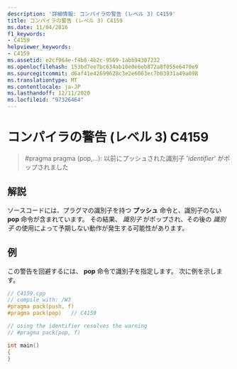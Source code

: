 ```yaml
---
description: '詳細情報: コンパイラの警告 (レベル 3) C4159'
title: コンパイラの警告 (レベル 3) C4159
ms.date: 11/04/2016
f1_keywords:
- C4159
helpviewer_keywords:
- C4159
ms.assetid: e2cf964e-f4b8-4b2c-9569-1abb94307232
ms.openlocfilehash: 153bd7ee7bc634ab10e0e6eb872a8f055e6470e9
ms.sourcegitcommit: d6af41e42699628c3e2e6063ec7b03931a49a098
ms.translationtype: MT
ms.contentlocale: ja-JP
ms.lasthandoff: 12/11/2020
ms.locfileid: "97326464"
---
```

# <a name="compiler-warning-level-3-c4159"></a>コンパイラの警告 (レベル 3) C4159

> #<a name="pragma-pragmapop--has-popped-previously-pushed-identifier-identifier"></a>pragma pragma (pop,...): 以前にプッシュされた識別子 '*identifier*' がポップされました

## <a name="remarks"></a>解説

ソースコードには、プラグマの識別子を持つ **プッシュ** 命令と、識別子のない **pop** 命令が含まれています。 その結果、 *識別子* がポップされ、その後の *識別子* の使用によって予期しない動作が発生する可能性があります。

## <a name="example"></a>例

この警告を回避するには、 **pop** 命令で識別子を指定します。 次に例を示します。

```cpp
// C4159.cpp
// compile with: /W3
#pragma pack(push, f)
#pragma pack(pop)   // C4159

// using the identifier resolves the warning
// #pragma pack(pop, f)

int main()
{
}
```
